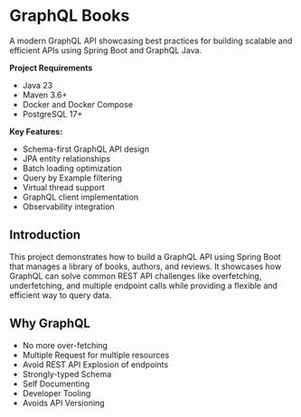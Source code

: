 # GraphQL Books

A modern GraphQL API showcasing best practices for building scalable and efficient APIs using Spring Boot and GraphQL Java.

**Project Requirements**

* Java 23
* Maven 3.6+
* Docker and Docker Compose
* PostgreSQL 17+

**Key Features:**

* Schema-first GraphQL API design
* JPA entity relationships
* Batch loading optimization
* Query by Example filtering
* Virtual thread support
* GraphQL client implementation
* Observability integration

## Introduction

This project demonstrates how to build a GraphQL API using Spring Boot that manages a library of books, authors, and reviews.
It showcases how GraphQL can solve common REST API challenges like overfetching, underfetching, and multiple endpoint calls
while providing a flexible and efficient way to query data.

## Why GraphQL

* No more over-fetching
* Multiple Request for multiple resources
* Avoid REST API Explosion of endpoints
* Strongly-typed Schema
* Self Documenting
* Developer Tooling
* Avoids API Versioning